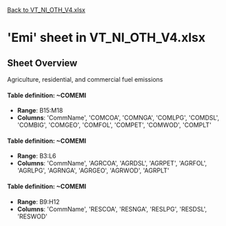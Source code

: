 [Back to VT_NI_OTH_V4.xlsx](README.md)

# 'Emi' sheet in VT_NI_OTH_V4.xlsx

## Sheet Overview

Agriculture, residential, and commercial fuel emissions

#### Table definition: ~COMEMI
- **Range**: B15:M18
- **Columns**: 'CommName', 'COMCOA', 'COMNGA', 'COMLPG', 'COMDSL', 'COMBIG', 'COMGEO', 'COMFOL', 'COMPET', 'COMWOD', 'COMPLT'

#### Table definition: ~COMEMI
- **Range**: B3:L6
- **Columns**: 'CommName', 'AGRCOA', 'AGRDSL', 'AGRPET', 'AGRFOL', 'AGRLPG', 'AGRNGA', 'AGRGEO', 'AGRWOD', 'AGRPLT'

#### Table definition: ~COMEMI
- **Range**: B9:H12
- **Columns**: 'CommName', 'RESCOA', 'RESNGA', 'RESLPG', 'RESDSL', 'RESWOD'

